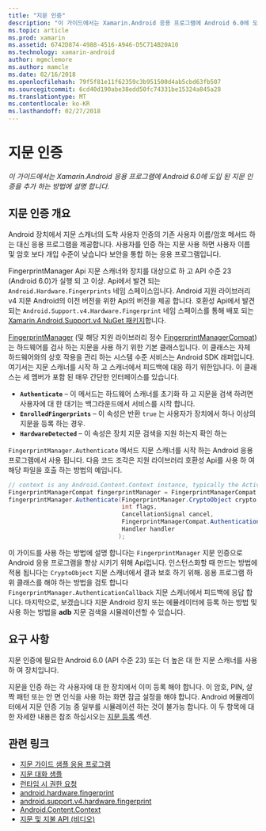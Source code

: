 ```yaml
---
title: "지문 인증"
description: "이 가이드에서는 Xamarin.Android 응용 프로그램에 Android 6.0에 도입 된 지문 인증을 추가 하는 방법에 설명 합니다."
ms.topic: article
ms.prod: xamarin
ms.assetid: 6742D874-4988-4516-A946-D5C714B20A10
ms.technology: xamarin-android
author: mgmclemore
ms.author: mamcle
ms.date: 02/16/2018
ms.openlocfilehash: 79f5f81e11f62359c3b951500d4ab5cbd63fb507
ms.sourcegitcommit: 6cd40d190abe38edd50fc74331be15324a845a28
ms.translationtype: MT
ms.contentlocale: ko-KR
ms.lasthandoff: 02/27/2018
---
```

# <a name="fingerprint-authentication"></a>지문 인증

_이 가이드에서는 Xamarin.Android 응용 프로그램에 Android 6.0에 도입 된 지문 인증을 추가 하는 방법에 설명 합니다._


## <a name="fingerprint-authentication-overview"></a>지문 인증 개요

Android 장치에서 지문 스캐너의 도착 사용자 인증의 기존 사용자 이름/암호 메서드 하는 대신 응용 프로그램을 제공합니다. 사용자를 인증 하는 지문 사용 하면 사용자 이름 및 암호 보다 개입 수준이 낮습니다 보안을 통합 하는 응용 프로그램입니다.

FingerprintManager Api 지문 스캐너와 장치를 대상으로 하 고 API 수준 23 (Android 6.0)가 실행 되 고 이상. Api에서 발견 되는 `Android.Hardware.Fingerprints` 네임 스페이스입니다. Android 지원 라이브러리 v4 지문 Android의 이전 버전을 위한 Api의 버전을 제공 합니다. 호환성 Api에서 발견 되는 `Android.Support.v4.Hardware.Fingerprint` 네임 스페이스를 통해 배포 되는 [Xamarin.Android.Support.v4 NuGet 패키지](https://www.nuget.org/packages/Xamarin.Android.Support.v4/)합니다.

[FingerprintManager](http://developer.android.com/reference/android/hardware/fingerprint/FingerprintManager.html) (및 해당 지원 라이브러리 정수 [FingerprintManagerCompat](http://developer.android.com/reference/android/support/v4/hardware/fingerprint/FingerprintManagerCompat.html))는 하드웨어를 검사 하는 지문을 사용 하기 위한 기본 클래스입니다. 이 클래스는 자체 하드웨어와의 상호 작용을 관리 하는 시스템 수준 서비스는 Android SDK 래퍼입니다. 여기서는 지문 스캐너를 시작 하 고 스캐너에서 피드백에 대응 하기 위한입니다. 이 클래스는 세 멤버가 포함 된 매우 간단한 인터페이스를 있습니다.

* **`Authenticate`** &ndash; 이 메서드는 하드웨어 스캐너를 초기화 하 고 지문을 검색 하려면 사용자에 대 한 대기는 백그라운드에서 서비스를 시작 합니다.
* **`EnrolledFingerprints`** &ndash; 이 속성은 반환 `true` 는 사용자가 장치에서 하나 이상의 지문을 등록 하는 경우.
* **`HardwareDetected`** &ndash; 이 속성은 장치 지문 검색을 지원 하는지 확인 하는

`FingerprintManager.Authenticate` 메서드 지문 스캐너를 시작 하는 Android 응용 프로그램에서 사용 됩니다. 다음 코드 조각은 지원 라이브러리 호환성 Api를 사용 하 여 해당 파일을 호출 하는 방법의 예입니다.

```csharp
// context is any Android.Content.Context instance, typically the Activity 
FingerprintManagerCompat fingerprintManager = FingerprintManagerCompat.From(context);
fingerprintManager.Authenticate(FingerprintManager.CryptoObject crypto,
                                int flags,
                                CancellationSignal cancel,
                                FingerprintManagerCompat.AuthenticationCallback callback,
                                Handler handler
                               );
```

이 가이드를 사용 하는 방법에 설명 합니다는 `FingerprintManager` 지문 인증으로 Android 응용 프로그램을 향상 시키기 위해 Api입니다. 인스턴스화할 때 만드는 방법에 적용 됩니다는 `CryptoObject` 지문 스캐너에서 결과 보호 하기 위해. 응용 프로그램 하위 클래스를 해야 하는 방법을 검토 합니다 `FingerprintManager.AuthenticationCallback` 지문 스캐너에서 피드백에 응답 합니다. 마지막으로, 보겠습니다 지문 Android 장치 또는 에뮬레이터에 등록 하는 방법 및 사용 하는 방법을 **adb** 지문 검색을 시뮬레이션할 수 있습니다.

## <a name="requirements"></a>요구 사항

지문 인증에 필요한 Android 6.0 (API 수준 23) 또는 더 높은 대 한 지문 스캐너를 사용 하 여 장치입니다. 

지문을 인증 하는 각 사용자에 대 한 장치에서 이미 등록 해야 합니다. 이 암호, PIN, 살짝 패턴 또는 안 면 인식을 사용 하는 화면 잠금 설정을 해야 합니다. Android 에뮬레이터에서 지문 인증 기능 중 일부를 시뮬레이션 하는 것이 불가능 합니다.  이 두 항목에 대 한 자세한 내용은 참조 하십시오는 [지문 등록](enrolling-fingerprint.md) 섹션. 






## <a name="related-links"></a>관련 링크

- [지문 가이드 샘플 응용 프로그램](https://developer.xamarin.com/samples/monodroid/FingerprintGuide/)
- [지문 대화 샘플](https://developer.xamarin.com/samples/monodroid/android-m/FingerprintDialog/)
- [런타임 시 권한 요청](http://developer.android.com/training/permissions/requesting.html)
- [android.hardware.fingerprint](http://developer.android.com/reference/android/hardware/fingerprint/package-summary.html)
- [android.support.v4.hardware.fingerprint](http://developer.android.com/reference/android/support/v4/hardware/fingerprint/package-summary.html)
- [Android.Content.Context](https://developer.xamarin.com/api/type/Android.Content.Context/)
- [지문 및 지불 API (비디오)](https://youtu.be/VOn7VrTRlA4)
